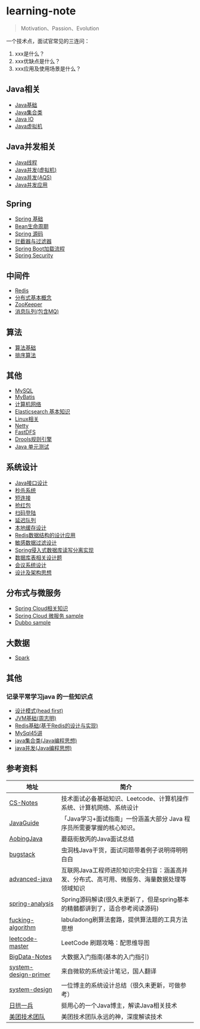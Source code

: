 # learning-note
> Motivation、Passion、Evolution

一个技术点，面试官常见的三连问：
1. xxx是什么？
2. xxx优缺点是什么？
3. xxx应用及使用场景是什么？

## Java相关
- [Java基础](https://github.com/rbmonster/learning-note/blob/master/src/main/java/com/toc/JAVA_BASE.md)
- [Java集合类](https://github.com/rbmonster/learning-note/blob/master/src/main/java/com/toc/COLLECTION.md)
- [Java IO](https://github.com/rbmonster/learning-note/tree/master/src/main/java/com/toc/JAVA_IO.md)
- [Java虚拟机](https://github.com/rbmonster/learning-note/blob/master/src/main/java/com/toc/JVM.md)

## Java并发相关
- [Java线程](https://github.com/rbmonster/learning-note/blob/master/src/main/java/com/toc/THREAD.md)
- [Java并发(虚拟机)](https://github.com/rbmonster/learning-note/blob/master/src/main/java/com/toc/CONCURRENT.md)
- [Java并发(AQS)](https://github.com/rbmonster/learning-note/blob/master/src/main/java/com/toc/CONCURRENTTOOL.md)
- [Java并发应用](https://github.com/rbmonster/learning-note/blob/master/src/main/java/com/toc/CONCURRENT_APPLICATION.md)

## Spring
- [Spring 基础](https://github.com/rbmonster/learning-note/blob/master/src/main/java/com/toc/SPRING.md)
- [Bean生命周期](https://github.com/rbmonster/learning-note/blob/master/src/main/java/com/toc/LIFECYCLE.md)
- [Spring 源码](https://github.com/rbmonster/learning-note/blob/master/src/main/java/com/toc/SOURCECODE.md)
- [拦截器与过滤器](https://github.com/rbmonster/learning-note/blob/master/src/main/java/com/toc/FILTERANDINTERCEPTOR.md)
- [Spring Boot加载流程](https://github.com/rbmonster/learning-note/blob/master/src/main/java/com/toc/SPRINGBOOT.md)
- [Spring Security](https://github.com/rbmonster/learning-note/blob/master/src/main/java/com/toc/SPRING-SECURITY.md)

## 中间件
- [Redis](https://github.com/rbmonster/learning-note/blob/master/src/main/java/com/toc/REDIS.md)
- [分布式基本概念](https://github.com/rbmonster/learning-note/blob/master/src/main/java/com/toc/DISTRIBUTED-SYSTEM.md)
- [ZooKeeper](https://github.com/rbmonster/learning-note/blob/master/src/main/java/com/toc/ZOOKEEPER.md)
- [消息队列(包含MQ)](https://github.com/rbmonster/learning-note/blob/master/src/main/java/com/toc/MESSAGEQUEUE.md)

## 算法
- [算法基础](https://github.com/rbmonster/learning-note/tree/master/src/main/java/com/toc/ALGORITHM.md)
- [排序算法](https://github.com/rbmonster/learning-note/tree/master/src/main/java/com/toc/SORT_ALGORITHM.md)

## 其他
- [MySQL](https://github.com/rbmonster/learning-note/blob/master/src/main/java/com/toc/MYSQL.md) 
- [MyBatis](https://github.com/rbmonster/learning-note/blob/master/src/main/java/com/toc/MYBATIS.md)
- [计算机网络](https://github.com/rbmonster/learning-note/blob/master/src/main/java/com/toc/NETWORK.md)
- [Elasticsearch 基本知识](https://github.com/rbmonster/learning-note/blob/master/src/main/java/com/design/ES.md)
- [Linux相关](https://github.com/rbmonster/learning-note/blob/master/src/main/java/com/toc/LINUX.md)
- [Netty](https://github.com/rbmonster/learning-note/blob/master/src/main/java/com/toc/NETTY.md)
- [FastDFS](https://github.com/rbmonster/learning-note/blob/master/src/main/java/com/toc/FASTDFS.md)
- [Drools规则引擎](https://github.com/rbmonster/learning-note/blob/master/src/main/java/com/toc/RULE_ENGINE.md)
- [Java 单元测试](https://github.com/rbmonster/learning-note/blob/master/src/main/java/com/toc/UNIT_TEST.md)

## 系统设计
- [Java接口设计](https://github.com/rbmonster/learning-note/blob/master/src/main/java/com/toc/INTERFACE_DESIGN.md)
- [秒杀系统](https://github.com/rbmonster/learning-note/blob/master/src/main/java/com/toc/SECONDS_KILL_DESIGN.md)
- [短连接](https://github.com/rbmonster/learning-note/blob/master/src/main/java/com/toc/TINYURL.md)
- [抢红包](https://github.com/rbmonster/learning-note/blob/master/src/main/java/com/toc/SECONDKILL_REDPACKAGE.md)
- [扫码登陆](https://github.com/rbmonster/learning-note/blob/master/src/main/java/com/toc/SCAN_LOGIN.md)
- [延迟队列](https://github.com/rbmonster/learning-note/blob/master/src/main/java/com/toc/DELAYQUEUE_DESIGN.md)
- [本地缓存设计](https://github.com/rbmonster/learning-note/blob/master/src/main/java/com/toc/LOCALCACHE.md)
- [Redis数据结构的设计应用](https://github.com/rbmonster/learning-note/blob/master/src/main/java/com/toc/REDIS_APPLICATION.md)
- [敏感数据过滤设计](https://github.com/rbmonster/learning-note/blob/master/src/main/java/com/toc/SENSITIVE_FILTER.md)
- [Spring侵入式数据库读写分离实现](https://github.com/rbmonster/learning-note/blob/master/src/main/java/com/toc/READ_WRITE_DB.md)
- [数据库表相关设计题](https://github.com/rbmonster/learning-note/blob/master/src/main/java/com/toc/TABLE_DESIGN.md)
- [会议系统设计](https://github.com/rbmonster/learning-note/blob/master/src/main/java/com/toc/MEETING_DESIGN.md)
- [设计及架构思想](https://github.com/rbmonster/learning-note/blob/master/src/main/java/com/toc/SYSTEM-DESIGN.md)

## 分布式与微服务
- [Spring Cloud相关知识](https://github.com/rbmonster/learning-note/blob/master/src/main/java/com/toc/SPRING-CLOUD.md)
- [Spring Cloud 微服务 sample](https://github.com/rbmonster/sanwu-microservice)
- [Dubbo sample](https://github.com/rbmonster/sanwu-dubbo-demo)

## 大数据
- [Spark](https://github.com/rbmonster/learning-note/blob/master/src/main/java/com/toc/SPARK.md)

## 其他
### 记录平常学习java 的一些知识点
- [设计模式(head first)](https://github.com/rbmonster/learning-note/blob/master/src/main/java/com/toc/CODEDESIGN_BOOK.md)
- [JVM基础(周志明)](https://github.com/rbmonster/learning-note/tree/master/src/main/java/com/toc/JVM_BOOK.md)
- [Redis基础(基于Redis的设计与实现)](https://github.com/rbmonster/learning-note/tree/master/src/main/java/com/toc/REDIS_BOOK.md)
- [MySql45讲](https://github.com/rbmonster/learningA-note/tree/master/src/main/java/com/toc/MYSQL_BOOK.md)
- [java集合类(Java编程思想)](https://github.com/rbmonster/learning-note/tree/master/src/main/java/com/toc/COLLECTION_BOOK.md)
- [java并发(Java编程思想)](https://github.com/rbmonster/learning-note/tree/master/src/main/java/com/toc/CONCURRENT_BOOK.md)

## 参考资料
| 地址 | 简介 |
| --- | --- |
| [CS-Notes](https://github.com/CyC2018/CS-Notes) | 技术面试必备基础知识、Leetcode、计算机操作系统、计算机网络、系统设计 |
| [JavaGuide](https://github.com/Snailclimb/JavaGuide)| 「Java学习+面试指南」一份涵盖大部分 Java 程序员所需要掌握的核心知识。 |
| [AobingJava](https://github.com/AobingJava/JavaFamily) | 蘑菇街敖丙的Java面试总结 |
| [bugstack](https://bugstack.cn/) | 虫洞栈Java干货，面试问题带着例子说明得明明白白 |
| [advanced-java](https://github.com/doocs/advanced-java) | 互联网Java工程师进阶知识完全扫盲：涵盖高并发、分布式、高可用、微服务、海量数据处理等领域知识 |
| [spring-analysis](https://github.com/seaswalker/spring-analysis) | Spring源码解读(很久未更新了，但是spring基本的精髓都讲到了，适合参考阅读源码) |
| [fucking-algorithm](https://github.com/labuladong/fucking-algorithm) | labuladong刷算法套路，提供算法题的工具方法思想 |
| [leetcode-master](https://github.com/youngyangyang04/leetcode-master) | LeetCode 刷题攻略：配思维导图 |
| [BigData-Notes](https://github.com/heibaiying/BigData-Notes) | 大数据入门指南(基本的入门指引) |
| [system-design-primer](https://github.com/donnemartin/system-design-primer/blob/master/README-zh-Hans.md) | 来自微软的系统设计笔记，国人翻译 |
| [system-design](https://github.com/soulmachine/system-design/blob/master/cn/SUMMARY.md) | 一位博主的系统设计总结（很久未更新，可做参考） |
| [日拱一兵](https://dayarch.top/) | 挺用心的一个Java博主，解读Java相关技术 |
| [美团技术团队](https://tech.meituan.com/) | 美团技术团队永远的神，深度解读技术 |
